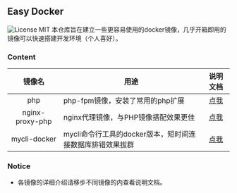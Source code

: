## Easy Docker

![License MIT](https://img.shields.io/badge/license-MIT-blue.svg)
本仓库旨在建立一些更容易使用的docker镜像，几乎开箱即用的镜像可以快速搭建开发环境（个人喜好）。

### Content
|       镜像名       | 用途                                 |                   说明文档                   |
| :-------------: | ---------------------------------- | :--------------------------------------: |
|       php       | php-fpm镜像，安装了常用的php扩展              | [点我](https://github.com/gsgtzq/easy-docker/blob/master/php/README.md) |
| nginx-proxy-php | nginx代理镜像，与PHP镜像搭配效果更佳             | [点我](https://github.com/gsgtzq/easy-docker/blob/master/nginx-proxy-php/README.md) |
|  mycli-docker   | mycli命令行工具的docker版本，短时间连接数据库排错效果拔群 | [点我](https://github.com/gsgtzq/easy-docker/blob/master/mycli-docker/README.md) |

### Notice

- 各镜像的详细介绍请移步不同镜像的内查看说明文档。

